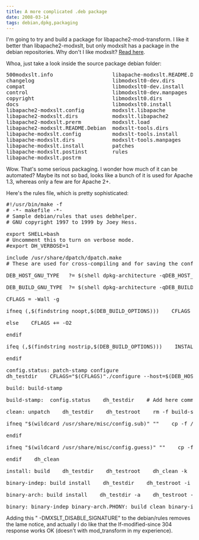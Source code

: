 ```yaml
---
title: A more complicated .deb package
date: 2008-03-14
tags: debian,dpkg,packaging
---
```

I'm going to try and build a package for libapache2-mod-transform. I like it better than libapache2-modxslt, but only modxslt has a package in the debian repositories. Why don't I like modxslt? <a href="http://www.docunext.com/2007/10/apache2-xslt.html">Read here</a>.

Whoa, just take a look inside the source package debian folder:

<pre>500modxslt.info                   libapache-modxslt.README.Debian
changelog                         libmodxslt0-dev.dirs
compat                            libmodxslt0-dev.install
control                           libmodxslt0-dev.manpages
copyright                         libmodxslt0.dirs
docs                              libmodxslt0.install
libapache2-modxslt.config         modxslt.libapache
libapache2-modxslt.dirs           modxslt.libapache2
libapache2-modxslt.prerm          modxslt.load
libapache2-modxslt.README.Debian  modxslt-tools.dirs
libapache-modxslt.config          modxslt-tools.install
libapache-modxslt.dirs            modxslt-tools.manpages
libapache-modxslt.install         patches
libapache-modxslt.postinst        rules
libapache-modxslt.postrm</pre>

Wow. That's some serious packaging. I wonder how much of it can be automated?  Maybe its not so bad, looks like a bunch of it is used for Apache 1.3, whereas only a few are for Apache 2+.

Here's the rules file, which is pretty sophisticated:

<pre>#!/usr/bin/make -f
# -*- makefile -*-
# Sample debian/rules that uses debhelper.
# GNU copyright 1997 to 1999 by Joey Hess.

export SHELL=bash
# Uncomment this to turn on verbose mode.
#export DH_VERBOSE=1

include /usr/share/dpatch/dpatch.make
# These are used for cross-compiling and for saving the configure script# from having to guess our platform (since we know it already)

DEB_HOST_GNU_TYPE   ?= $(shell dpkg-architecture -qDEB_HOST_GNU_TYPE)

DEB_BUILD_GNU_TYPE  ?= $(shell dpkg-architecture -qDEB_BUILD_GNU_TYPE)

CFLAGS = -Wall -g

ifneq (,$(findstring noopt,$(DEB_BUILD_OPTIONS)))    CFLAGS += -O0

else    CFLAGS += -O2

endif

ifeq (,$(findstring nostrip,$(DEB_BUILD_OPTIONS)))    INSTALL_PROGRAM += -s

endif

config.status: patch-stamp configure
dh_testdir    CFLAGS="$(CFLAGS)"./configure --host=$(DEB_HOST_GNU_TYPE) --build=$(DEB_BUILD_GNU_TYPE) \    --prefix=/usr --mandir=\$${prefix}/share/man --infodir=\$${prefix}/share/info \    --with-sapi=none --cache-file=cache.none --enable-exslt

build: build-stamp

build-stamp:  config.status    dh_testdir    # Add here commands to compile the package.     cd $(CURDIR)/lib && $(MAKE)     cd $(CURDIR)/utils && $(MAKE)    #/usr/bin/docbook-to-man debian/modxslt2.sgml > modxslt2.1    touch build-stamp

clean: unpatch    dh_testdir    dh_testroot    rm -f build-stamp    rm -rf $(CURDIR)/debian/apache1    rm -rf $(CURDIR)/debian/apache2    rm -rf $(CURDIR)/debian/apache-none    rm -rf `find . -name cache.none`    rm -rf  $(CURDIR)/debian/libmodxslt0    # Add here commands to clean up after the build process.    -$(MAKE) distclean    rm -rf sapi/apache1/modxslt-helpers.o    rm -rf sapi/apache1/modxslt.o    rm -rf sapi/apache1/mod_xslt.so

ifneq "$(wildcard /usr/share/misc/config.sub)" ""    cp -f /usr/share/misc/config.sub ./helpers/config.sub

endif

ifneq "$(wildcard /usr/share/misc/config.guess)" ""    cp -f /usr/share/misc/config.guess ./helpers/config.guess

endif    dh_clean

install: build    dh_testdir    dh_testroot    dh_clean -k    dh_installdirs    # Add here commands to install the package into debian/modxslt2.    mkdir $(CURDIR)/debian/tmp    @echo -e "Install for lib and bin\n"    cd $(CURDIR)/lib && $(MAKE) install-library DESTDIR=$(CURDIR)/debian/tmp    #cp debian/modxslt-perror.1 debian/modxslt-parse.1 $(CURDIR)/debian/modxslt-tools/usr/share/man/man1    cd $(CURDIR)/utils && $(MAKE) install DESTDIR=$(CURDIR)/debian/tmp    cd $(CURDIR)/lib/ && $(MAKE) install-headers DESTDIR=$(CURDIR)/debian/tmp    #cp debian/modxslt-config.1 $(CURDIR)/debian/libmodxslt0-dev/usr/share/man/man1    @echo -e  "Now I will compile for apache2\n"    ./configure --prefix=/usr --with-sapi=apache2 --enable-exslt    $(MAKE) SAPI_CC=gcc    $(MAKE) install DESTDIR=$(CURDIR)/debian/libapache2-modxslt    # remove the just installed manpages again - we do that different within debian    rm -rf $(CURDIR)/debian/libapache2-modxslt/usr/share/man/    cp debian/modxslt.load $(CURDIR)/debian/libapache2-modxslt/etc/apache2/mods-available/    cp $(CURDIR)/debian/modxslt.libapache2 $(CURDIR)/debian/libapache2-modxslt/etc/apache2/conf.d/modxslt    rm -rf $(CURDIR)/debian/libapache2-modxslt/usr/{bin,include,man} $(CURDIR)/debian/libapache2-modxslt/usr/lib/lib*    dh_install --sourcedir=debian/tmp# Build architecture-independent files here.

binary-indep: build install    dh_testdir    dh_testroot -i    mkdir -p $(CURDIR)/debian/modxslt-doc/usr/share/doc/modxslt-doc    cp -r  $(CURDIR)/doc/{manual,faq,misc}  $(CURDIR)/debian/modxslt-doc/usr/share/doc/modxslt-doc    mkdir -p $(CURDIR)/debian/modxslt-doc/usr/share/doc/modxslt-doc/examples    cp -r $(CURDIR)/doc/{site,xslt}  $(CURDIR)/debian/modxslt-doc/usr/share/doc/modxslt-doc/examples    rm -rf $(CURDIR)/debian/modxslt-doc/usr/share/doc/modxslt-doc/examples/xslt/LICENSE    dh_installdocs -i    dh_installchangelogs -i debian/changelog    dh_compress -i    dh_fixperms -i    dh_gencontrol -i    dh_md5sums -i    dh_builddeb -i# We have nothing to do by default.# Build architecture-dependent files here.

binary-arch: build install    dh_testdir -a    dh_testroot -a    dh_installchangelogs  -a    dh_installdocs -a    dh_installexamples -a    dh_installman -a    dh_link -a    dh_strip -a    dh_compress -a    dh_fixperms -a    dh_makeshlibs -a    dh_installdeb -a    dh_shlibdeps  -a    dh_gencontrol    dh_md5sums -a    dh_builddeb -a

binary: binary-indep binary-arch.PHONY: build clean binary-indep binary-arch binary install patch unpatch</pre>

Adding this " -DMXSLT_DISABLE_SIGNATURE" to the debian/rules removes the lame notice, and actually I do like that the If-modified-since 304 response works OK (doesn't with mod_transform in my experience).

